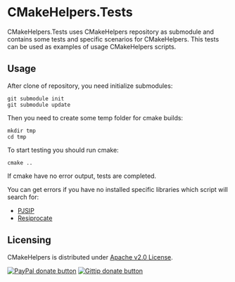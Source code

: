 CMakeHelpers.Tests
==================

CMakeHelpers.Tests uses CMakeHelpers repository as submodule and
contains some tests and specific scenarios for CMakeHelpers.
This tests can be used as examples of usage CMakeHelpers scripts.

Usage
-----

After clone of repository, you need initialize submodules:

```
git submodule init
git submodule update
```

Then you need to create some temp folder for cmake builds:

```
mkdir tmp
cd tmp
```

To start testing you should run cmake:

```
cmake ..
```

If cmake have no error output, tests are completed.

You can get errors if you have no installed specific libraries which script will search for:

- [PJSIP](http://www.pjsip.org/)
- [Resiprocate](http://resiprocate.org)

Licensing
---------

CMakeHelpers is distributed under [Apache v2.0 License](LICENSE).

[![PayPal donate button](http://img.shields.io/paypal/donate.png?color=yellow)](https://www.paypal.com/cgi-bin/webscr?cmd=_s-xclick&hosted_button_id=7RR8B7SRHFX5Q "Donate once-off to this project using Paypal")
[![Gittip donate button](http://img.shields.io/gratipay/halex2005.svg)](https://gratipay.com/halex2005/ "Donate weekly to this project using Gratipay")